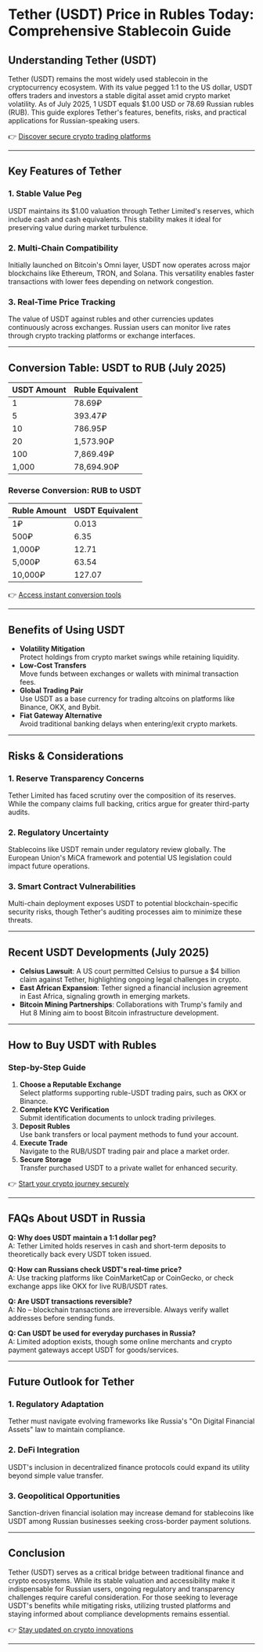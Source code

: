 # Tether (USDT) Price in Rubles Today: Comprehensive Stablecoin Guide  

## Understanding Tether (USDT)  

Tether (USDT) remains the most widely used stablecoin in the cryptocurrency ecosystem. With its value pegged 1:1 to the US dollar, USDT offers traders and investors a stable digital asset amid crypto market volatility. As of July 2025, 1 USDT equals $1.00 USD or 78.69 Russian rubles (RUB). This guide explores Tether's features, benefits, risks, and practical applications for Russian-speaking users.  

👉 [Discover secure crypto trading platforms](https://bit.ly/okx-bonus)  

---

## Key Features of Tether  

### 1. **Stable Value Peg**  
USDT maintains its $1.00 valuation through Tether Limited's reserves, which include cash and cash equivalents. This stability makes it ideal for preserving value during market turbulence.  

### 2. **Multi-Chain Compatibility**  
Initially launched on Bitcoin's Omni layer, USDT now operates across major blockchains like Ethereum, TRON, and Solana. This versatility enables faster transactions with lower fees depending on network congestion.  

### 3. **Real-Time Price Tracking**  
The value of USDT against rubles and other currencies updates continuously across exchanges. Russian users can monitor live rates through crypto tracking platforms or exchange interfaces.  

---

## Conversion Table: USDT to RUB (July 2025)  

| **USDT Amount** | **Ruble Equivalent** |  
|------------------|----------------------|  
| 1                | 78.69₽               |  
| 5                | 393.47₽              |  
| 10               | 786.95₽              |  
| 20               | 1,573.90₽            |  
| 100              | 7,869.49₽            |  
| 1,000            | 78,694.90₽           |  

### Reverse Conversion: RUB to USDT  

| **Ruble Amount** | **USDT Equivalent** |  
|------------------|---------------------|  
| 1₽               | 0.013               |  
| 500₽             | 6.35                |  
| 1,000₽           | 12.71               |  
| 5,000₽           | 63.54               |  
| 10,000₽          | 127.07              |  

👉 [Access instant conversion tools](https://bit.ly/okx-bonus)  

---

## Benefits of Using USDT  

- **Volatility Mitigation**  
  Protect holdings from crypto market swings while retaining liquidity.  
- **Low-Cost Transfers**  
  Move funds between exchanges or wallets with minimal transaction fees.  
- **Global Trading Pair**  
  Use USDT as a base currency for trading altcoins on platforms like Binance, OKX, and Bybit.  
- **Fiat Gateway Alternative**  
  Avoid traditional banking delays when entering/exit crypto markets.  

---

## Risks & Considerations  

### 1. **Reserve Transparency Concerns**  
Tether Limited has faced scrutiny over the composition of its reserves. While the company claims full backing, critics argue for greater third-party audits.  

### 2. **Regulatory Uncertainty**  
Stablecoins like USDT remain under regulatory review globally. The European Union's MiCA framework and potential US legislation could impact future operations.  

### 3. **Smart Contract Vulnerabilities**  
Multi-chain deployment exposes USDT to potential blockchain-specific security risks, though Tether's auditing processes aim to minimize these threats.  

---

## Recent USDT Developments (July 2025)  

- **Celsius Lawsuit**: A US court permitted Celsius to pursue a $4 billion claim against Tether, highlighting ongoing legal challenges in crypto.  
- **East African Expansion**: Tether signed a financial inclusion agreement in East Africa, signaling growth in emerging markets.  
- **Bitcoin Mining Partnerships**: Collaborations with Trump's family and Hut 8 Mining aim to boost Bitcoin infrastructure development.  

---

## How to Buy USDT with Rubles  

### Step-by-Step Guide  

1. **Choose a Reputable Exchange**  
   Select platforms supporting ruble-USDT trading pairs, such as OKX or Binance.  
2. **Complete KYC Verification**  
   Submit identification documents to unlock trading privileges.  
3. **Deposit Rubles**  
   Use bank transfers or local payment methods to fund your account.  
4. **Execute Trade**  
   Navigate to the RUB/USDT trading pair and place a market order.  
5. **Secure Storage**  
   Transfer purchased USDT to a private wallet for enhanced security.  

👉 [Start your crypto journey securely](https://bit.ly/okx-bonus)  

---

## FAQs About USDT in Russia  

**Q: Why does USDT maintain a 1:1 dollar peg?**  
A: Tether Limited holds reserves in cash and short-term deposits to theoretically back every USDT token issued.  

**Q: How can Russians check USDT's real-time price?**  
A: Use tracking platforms like CoinMarketCap or CoinGecko, or check exchange apps like OKX for live RUB/USDT rates.  

**Q: Are USDT transactions reversible?**  
A: No – blockchain transactions are irreversible. Always verify wallet addresses before sending funds.  

**Q: Can USDT be used for everyday purchases in Russia?**  
A: Limited adoption exists, though some online merchants and crypto payment gateways accept USDT for goods/services.  

---

## Future Outlook for Tether  

### 1. **Regulatory Adaptation**  
Tether must navigate evolving frameworks like Russia's "On Digital Financial Assets" law to maintain compliance.  

### 2. **DeFi Integration**  
USDT's inclusion in decentralized finance protocols could expand its utility beyond simple value transfer.  

### 3. **Geopolitical Opportunities**  
Sanction-driven financial isolation may increase demand for stablecoins like USDT among Russian businesses seeking cross-border payment solutions.  

---

## Conclusion  

Tether (USDT) serves as a critical bridge between traditional finance and crypto ecosystems. While its stable valuation and accessibility make it indispensable for Russian users, ongoing regulatory and transparency challenges require careful consideration. For those seeking to leverage USDT's benefits while mitigating risks, utilizing trusted platforms and staying informed about compliance developments remains essential.  

👉 [Stay updated on crypto innovations](https://bit.ly/okx-bonus)  

---  
